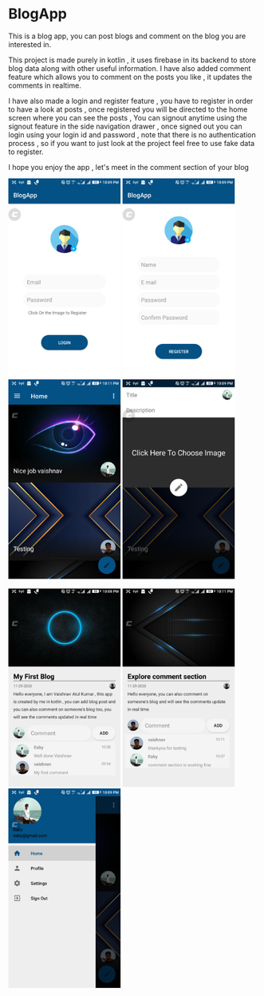 # BlogApp
This is a blog app, you can post blogs and comment on the blog you are interested in.

This project is made purely in kotlin , it uses firebase in its backend to store blog data along with other useful information.
I have also added comment feature which allows you to comment on the posts you like , it updates the comments in realtime.

I have also made a login and register feature , you have to register in order to have a look at posts , once registered you will be directed to the home screen where you can see the posts , 
You can signout anytime using the signout feature in the side navigation drawer , once signed out you can login using your login id and password , note that there is no authentication process , so if you want to just look at the project feel free to use fake data to register.

I hope you enjoy the app , let's meet in the comment section of your blog

<img src="screenshots/login.png" height = 400>    <img src="screenshots/signup.png" height = 400>    <img src="screenshots/home.png" height = 400>    <img src="screenshots/make blog post.png" height = 400>

<img src="screenshots/blog post.png" height = 400> <img src="screenshots/comment.png" height = 400> <img src="screenshots/sideDrawer.png" height = 400>
